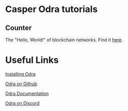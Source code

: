 # Casper Odra tutorials

## Counter
The "Hello, World!" of blockchain networks. Find it [here](./1_counter/README.md).

# Useful Links

[Installing Odra](https://odra.dev/docs/getting-started/installation)

[Odra on Github](https://github.com/odradev/odra)

[Odra Documentation](https://odra.dev/docs/)

[Odra on Discord](https://discord.com/invite/Mm5ABc9P8k)
